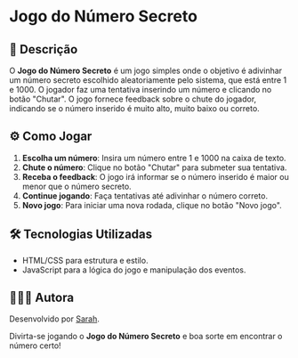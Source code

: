 # **Jogo do Número Secreto**

## 📖 Descrição
O **Jogo do Número Secreto** é um jogo simples onde o objetivo é adivinhar um número secreto escolhido aleatoriamente pelo sistema, que está entre 1 e 1000. O jogador faz uma tentativa inserindo um número e clicando no botão "Chutar". O jogo fornece feedback sobre o chute do jogador, indicando se o número inserido é muito alto, muito baixo ou correto.

## ⚙️ Como Jogar
1. **Escolha um número**: Insira um número entre 1 e 1000 na caixa de texto.
2. **Chute o número**: Clique no botão "Chutar" para submeter sua tentativa.
3. **Receba o feedback**: O jogo irá informar se o número inserido é maior ou menor que o número secreto.
4. **Continue jogando**: Faça tentativas até adivinhar o número correto.
5. **Novo jogo**: Para iniciar uma nova rodada, clique no botão "Novo jogo".

##  🛠️ Tecnologias Utilizadas
- HTML/CSS para estrutura e estilo.
- JavaScript para a lógica do jogo e manipulação dos eventos.

## 👩🏽‍💻 Autora
Desenvolvido por [Sarah](https://www.linkedin.com/in/sarah-santana-843394200/).

Divirta-se jogando o **Jogo do Número Secreto** e boa sorte em encontrar o número certo!
